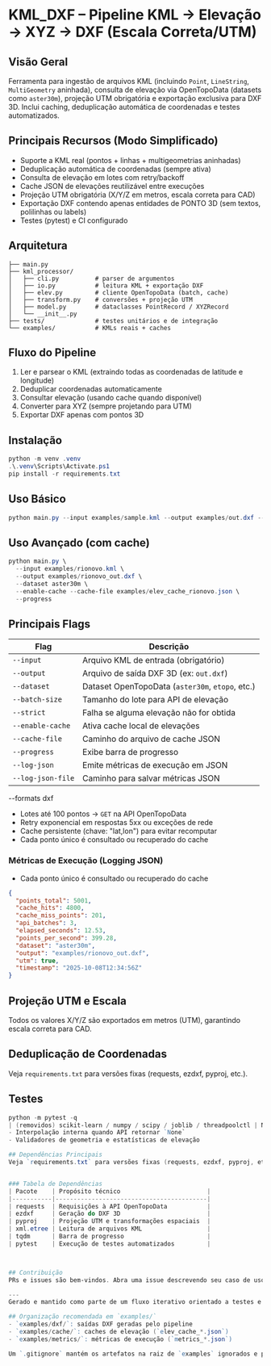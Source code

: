 # KML_DXF – Pipeline KML → Elevação → XYZ → DXF (Escala Correta/UTM)

## Visão Geral
Ferramenta para ingestão de arquivos KML (incluindo `Point`, `LineString`, `MultiGeometry` aninhada), consulta de elevação via OpenTopoData (datasets como `aster30m`), projeção UTM obrigatória e exportação exclusiva para DXF 3D. Inclui caching, deduplicação automática de coordenadas e testes automatizados.

## Principais Recursos (Modo Simplificado)
- Suporte a KML real (pontos + linhas + multigeometrias aninhadas)
- Deduplicação automática de coordenadas (sempre ativa)
- Consulta de elevação em lotes com retry/backoff
- Cache JSON de elevações reutilizável entre execuções
- Projeção UTM obrigatória (X/Y/Z em metros, escala correta para CAD)
- Exportação DXF contendo apenas entidades de PONTO 3D (sem textos, polilinhas ou labels)
- Testes (pytest) e CI configurado

## Arquitetura
```
├── main.py
├── kml_processor/
│   ├── cli.py          # parser de argumentos
│   ├── io.py           # leitura KML + exportação DXF
│   ├── elev.py         # cliente OpenTopoData (batch, cache)
│   ├── transform.py    # conversões + projeção UTM
│   ├── model.py        # dataclasses PointRecord / XYZRecord
│   └── __init__.py
├── tests/              # testes unitários e de integração
└── examples/           # KMLs reais + caches
```

## Fluxo do Pipeline
1. Ler e parsear o KML (extraindo todas as coordenadas de latitude e longitude)
2. Deduplicar coordenadas automaticamente
3. Consultar elevação (usando cache quando disponível)
4. Converter para XYZ (sempre projetando para UTM)
5. Exportar DXF apenas com pontos 3D

## Instalação
```powershell
python -m venv .venv
.\.venv\Scripts\Activate.ps1
pip install -r requirements.txt
```

## Uso Básico
```powershell
python main.py --input examples/sample.kml --output examples/out.dxf --dataset aster30m
```

## Uso Avançado (com cache)
```powershell
python main.py \
  --input examples/rionovo.kml \
  --output examples/rionovo_out.dxf \
  --dataset aster30m \
  --enable-cache --cache-file examples/elev_cache_rionovo.json \
  --progress
```


## Principais Flags
| Flag              | Descrição                                         |
|-------------------|--------------------------------------------------|
| `--input`         | Arquivo KML de entrada (obrigatório)              |
| `--output`        | Arquivo de saída DXF 3D (ex: `out.dxf`)           |
| `--dataset`       | Dataset OpenTopoData (`aster30m`, `etopo`, etc.) |
| `--batch-size`    | Tamanho do lote para API de elevação             |
| `--strict`        | Falha se alguma elevação não for obtida          |
| `--enable-cache`  | Ativa cache local de elevações                   |
| `--cache-file`    | Caminho do arquivo de cache JSON                 |
| `--progress`      | Exibe barra de progresso                         |
| `--log-json`      | Emite métricas de execução em JSON               |
| `--log-json-file` | Caminho para salvar métricas JSON                |

  --formats dxf
- Lotes até 100 pontos → `GET` na API OpenTopoData
- Retry exponencial em respostas 5xx ou exceções de rede
- Cache persistente (chave: "lat,lon") para evitar recomputar
- Cada ponto único é consultado ou recuperado do cache

### Métricas de Execução (Logging JSON)
 - Cada ponto único é consultado ou recuperado do cache
```json
{
  "points_total": 5001,
  "cache_hits": 4800,
  "cache_miss_points": 201,
  "api_batches": 3,
  "elapsed_seconds": 12.53,
  "points_per_second": 399.28,
  "dataset": "aster30m",
  "output": "examples/rionovo_out.dxf",
  "utm": true,
  "timestamp": "2025-10-08T12:34:56Z"
}
```

## Projeção UTM e Escala
Todos os valores X/Y/Z são exportados em metros (UTM), garantindo escala correta para CAD.

## Deduplicação de Coordenadas
Veja `requirements.txt` para versões fixas (requests, ezdxf, pyproj, etc.).

## Testes
```powershell
python -m pytest -q
| (removidos) scikit-learn / numpy / scipy / joblib / threadpoolctl | Não utilizados no modo simplificado |
- Interpolação interna quando API retornar `None`
- Validadores de geometria e estatísticas de elevação

## Dependências Principais
Veja `requirements.txt` para versões fixas (requests, ezdxf, pyproj, etc.).


### Tabela de Dependências
| Pacote    | Propósito técnico                        |
|-----------|------------------------------------------|
| requests  | Requisições à API OpenTopoData           |
| ezdxf     | Geração do DXF 3D                        |
| pyproj    | Projeção UTM e transformações espaciais  |
| xml.etree | Leitura de arquivos KML                  |
| tqdm      | Barra de progresso                       |
| pytest    | Execução de testes automatizados         |



## Contribuição
PRs e issues são bem-vindos. Abra uma issue descrevendo seu caso de uso ou melhoria desejada.

---
Gerado e mantido como parte de um fluxo iterativo orientado a testes e automações CI.

## Organização recomendada em `examples/`
- `examples/dxf/`: saídas DXF geradas pelo pipeline
- `examples/cache/`: caches de elevação (`elev_cache_*.json`)
- `examples/metrics/`: métricas de execução (`metrics_*.json`)

Um `.gitignore` mantém os artefatos na raiz de `examples` ignorados e preserva a estrutura via `.gitkeep`.
